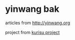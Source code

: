 # yinwang bak

articles from <http://yinwang.org>

project from [kurisu project](https://kuricat.com/project)
